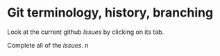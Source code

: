 # Git terminology, history, branching

Look at the current github *Issues* by clicking on its tab.

Complete all of the *Issues*.
n
